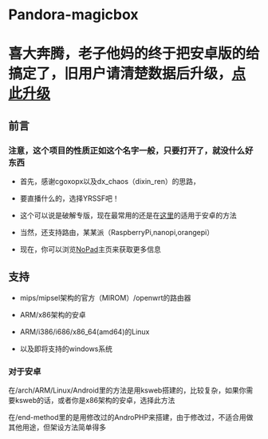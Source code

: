 # Pandora-magicbox

# 喜大奔腾，老子他妈的终于把安卓版的给搞定了，旧用户请清楚数据后升级，[点此升级](https://github.com/Erblocker/Pandora-magicbox/raw/Andro-box/Pandora-magicbox.apk)

## 前言

### 注意，这个项目的性质正如这个名字一般，只要打开了，就没什么好东西

* 首先，感谢cgoxopx以及dx_chaos（dixin_ren）的思路，

* 要直播什么的，选择YRSSF吧！

* 这个可以说是破解专版，现在最常用的还是在[这里](https://github.com/Erblocker/Pandora-magicbox/blob/master/end-method/README.md)的适用于安卓的方法

* 当然，还支持路由，某某派（RaspberryPi,nanopi,orangepi）

* 现在，你可以浏览[NoPad](https://nopad.org)主页来获取更多信息

## 支持

* mips/mipsel架构的官方（MIROM）/openwrt的路由器

* ARM/x86架构的安卓

* ARM/i386/i686/x86_64(amd64)的Linux

* 以及即将支持的windows系统

### 对于安卓

在/arch/ARM/Linux/Android里的方法是用ksweb搭建的，比较复杂，如果你需要ksweb的话，或者你是x86架构的安卓，选择此方法

在/end-method里的是用修改过的AndroPHP来搭建，由于修改过，不适合用做其他用途，但架设方法简单得多
